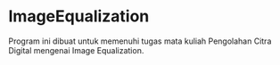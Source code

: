 # ImageEqualization

Program ini dibuat untuk memenuhi tugas mata kuliah Pengolahan Citra Digital mengenai Image Equalization.
